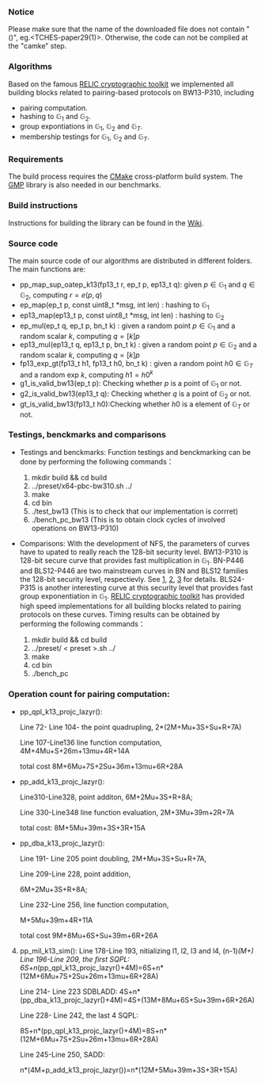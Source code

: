 ### Notice
Please make sure that the name of the  downloaded file does not contain "()", eg.<TCHES-paper29(1)>.
Otherwise, the code can not be complied at the "camke" step. 

### Algorithms

Based on the famous [RELIC cryptographic toolkit](https://github.com/relic-toolkit/relic) we implemented all building blocks related to pairing-based protocols on BW13-P310, including

 * pairing computation.
*  hashing to  $\mathbb{G}_1$ and $\mathbb{G}_2$.
*  group expontiations in  $\mathbb{G}_1$, $\mathbb{G}_2$ and  $\mathbb{G}_T$.
*  membership testings for  $\mathbb{G}_1$, $\mathbb{G}_2$ and  $\mathbb{G}_T$.
### Requirements

The build process requires the [CMake](https://cmake.org/) cross-platform build system. The [GMP](https://gmplib.org/) library is also needed in our benchmarks.

### Build instructions

Instructions for building the library can be found in the [Wiki](https://github.com/relic-toolkit/relic/wiki/Building).


### Source code
  
The main source code of our algorithms are distributed in different folders.  The main functions are:
* pp_map_sup_oatep_k13(fp13_t r, ep_t p, ep13_t q): given $p\in  \mathbb{G}_1$ and $q\in \mathbb{G}_2$,  computing $r=e(p,q)$ 
* ep_map(ep_t p, const uint8_t *msg, int len) : hashing to $\mathbb{G}_1$
* ep13_map(ep13_t p, const uint8_t *msg, int len) : hashing to $\mathbb{G}_2$
* ep_mul(ep_t q, ep_t p, bn_t k) : given a random point $p\in \mathbb{G}_1$ and a random scalar $k$, computing $q=[k]p$
* ep13_mul(ep13_t q, ep13_t p, bn_t k) : given a random point $p\in \mathbb{G}_2$ and a random scalar $k$, computing $q=[k]p$
* fp13_exp_gt(fp13_t h1, fp13_t h0,  bn_t k) : given a random point $h0\in \mathbb{G}_T$ and a random exp $k$, computing $h1={h0}^k$
* g1_is_valid_bw13(ep_t p): Checking whether $p$ is a point of $\mathbb{G}_1$ or not.
* g2_is_valid_bw13(ep13_t q): Checking whether $q$ is a point of $\mathbb{G}_2$ or not.
* gt_is_valid_bw13(fp13_t h0):Checking whether $h0$ is a element of $\mathbb{G}_T$ or not.

### Testings, benckmarks and comparisons
* Testings and benckmarks: Function testings and benckmarking can be done by performing the following commands：

    1. mkdir build && cd build 
    2. ../preset/x64-pbc-bw310.sh ../
    3. make
    4. cd bin 
    5. ./test_bw13  (This is to check that our implementation is corrret)
    5. ./bench_pc_bw13 (This is to obtain clock cycles of involved operations on BW13-P310)
  
 * Comparisons: With the development of NFS, the parameters of curves have to upated to really reach the 128-bit security level. BW13-P310 is 128-bit secure curve that provides fast multiplication in  $\mathbb{G}_1$. BN-P446 and BLS12-P446 are two mainstream curves in BN and BLS12 families the 128-bit security level, respectievly. See [1](https://link.springer.com/chapter/10.1007/978-3-030-45388-6_19), [2](https://link.springer.com/article/10.1007/s00145-018-9280-5), [3](https://eprint.iacr.org/2019/485.pdf) for details. BLS24-P315 is another interesting curve at this security level that provides fast group exponentiation in $\mathbb{G}_1$. [RELIC cryptographic toolkit](https://github.com/relic-toolkit/relic) has provided high speed implementations for all building blocks related to pairing protocols on these curves. Timing results can be obtained by performing the following commands：
 
   1. mkdir build && cd build 
   2. ../preset/ < preset >.sh ../
   3. make
   4. cd bin 
   5. ./bench_pc

### Operation count for pairing computation:
        
   * pp_qpl_k13_projc_lazyr():
   
     Line 72- Line 104- the  point quadrupling,   2*(2M+Mu+3S+Su+R+7A)
     
       Line 107-Line136 line function computation,  4M+4Mu+S+26m+13mu+4R+14A
       
       total cost 8M+6Mu+7S+2Su+36m+13mu+6R+28A

   *  pp_add_k13_projc_lazyr():
     
        Line310-Line328, point additon, 6M+2Mu+3S+R+8A;
        
        Line 330-Line348 line function evaluation, 2M+3Mu+39m+2R+7A
        
        total cost: 8M+5Mu+39m+3S+3R+15A 
       
   * pp_dba_k13_projc_lazyr():
    
        Line 191- Line 205 point doubling,  2M+Mu+3S+Su+R+7A,
        
        Line 209-Line 228, point addition,
        
        6M+2Mu+3S+R+8A;
        
        Line 232-Line 256,  line function computation, 
        
        M+5Mu+39m+4R+11A
        
        total cost  9M+8Mu+6S+Su+39m+6R+26A       
   4.  pp_mil_k13_sim():
       Line 178-Line 193,   nitializing l1, l2, l3 and l4,
       (n-1)*(M+)
       Line 196-Line 209, the first SQPL:
        6S+n*(pp_qpl_k13_projc_lazyr()+4M)=6S+n*(12M+6Mu+7S+2Su+26m+13mu+6R+28A)

        Line 214- Line 223 SDBLADD:
         4S+n*(pp_dba_k13_projc_lazyr()+4M)=4S+(13M+8Mu+6S+Su+39m+6R+26A)
         
        Line 228- Line 242, the last 4 SQPL:
        
        8S+n*(pp_qpl_k13_projc_lazyr()+4M)=8S+n*(12M+6Mu+7S+2Su+26m+13mu+6R+28A)
        
         Line 245-Line 250, SADD:
         
         n*(4M+p_add_k13_projc_lazyr())=n*(12M+5Mu+39m+3S+3R+15A)
 

  
  


